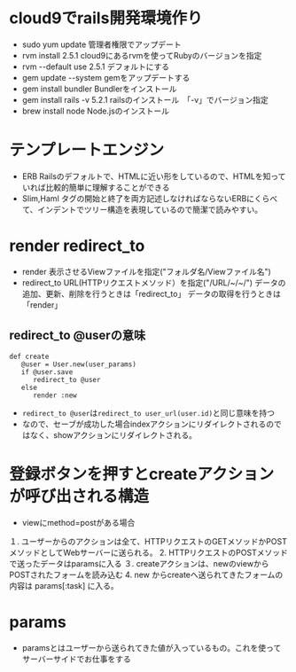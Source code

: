  # cloud9でrails開発環境作り
 - sudo yum update 管理者権限でアップデート
 - rvm install 2.5.1 cloud9にあるrvmを使ってRubyのバージョンを指定
 - rvm --default use 2.5.1 デフォルトにする
 - gem update --system gemをアップデートする
 - gem install bundler Bundlerをインストール
 - gem install rails -v 5.2.1 railsのインストール　「-v」でバージョン指定
 - brew install node Node.jsのインストール

# テンプレートエンジン
- ERB Railsのデフォルトで、HTMLに近い形をしているので、HTMLを知っていれば比較的簡単に理解することができる
- Slim,Haml タグの開始と終了を両方記述しなければならないERBにくらべて、インデントでツリー構造を表現しているので簡潔で読みやすい。

# render redirect_to
- render 表示させるViewファイルを指定("フォルダ名/Viewファイル名")
- redirect_to URL(HTTPリクエストメソッド）を指定("/URL/~/~/")
データの追加、更新、削除を行うときは「redirect_to」
データの取得を行うときは「render」

## redirect_to @userの意味
```
def create
   @user = User.new(user_params)
   if @user.save
      redirect_to @user
   else
      render :new
```
- `redirect_to @user`は`redirect_to user_url(user.id)`と同じ意味を持つ
- なので、セーブが成功した場合indexアクションにリダイレクトされるのではなく、showアクションにリダイレクトされる。

# 登録ボタンを押すとcreateアクションが呼び出される構造
-  viewにmethod=postがある場合

１. ユーザーからのアクションは全て、HTTPリクエストのGETメソッドかPOSTメソッドとしてWebサーバーに送られる。
2. HTTPリクエストのPOSTメソッドで送ったデータはparamsに入る
３. createアクションは、newのviewからPOSTされたフォームを読み込む
4. new からcreateへ送られてきたフォームの内容は params[:task] に入る。

# params
- paramsとはユーザーから送られてきた値が入っているもの。これを使ってサーバーサイドでお仕事をする


